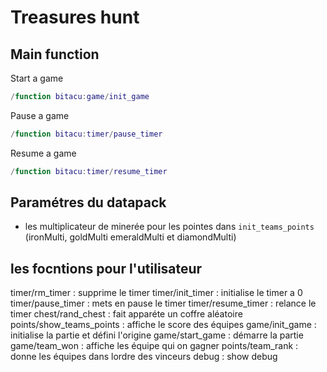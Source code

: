# Treasures hunt

## Main function

Start a game

```lua
/function bitacu:game/init_game
```

Pause a game

```lua
/function bitacu:timer/pause_timer
```

Resume a game

```lua
/function bitacu:timer/resume_timer
```

## Paramétres du datapack

- les multiplicateur de minerée pour les pointes dans `init_teams_points` (ironMulti, goldMulti emeraldMulti et diamondMulti)

## les focntions pour l'utilisateur

timer/rm_timer : supprime le timer
timer/init_timer : initialise le timer a 0
timer/pause_timer : mets en pause le timer
timer/resume_timer : relance le timer
chest/rand_chest : fait apparéte un coffre aléatoire
points/show_teams_points : affiche le score des équipes
game/init_game : initialise la partie et défini l'origine
game/start_game : démarre la partie
game/team_won : affiche les équipe qui on gagner
points/team_rank : donne les équipes dans lordre des vinceurs
debug : show debug
